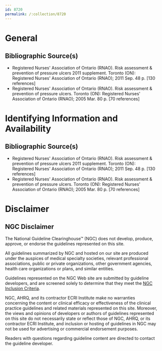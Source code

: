```yaml
---
id: 8720
permalink: /:collection/8720
---
```


# General

## Bibliographic Source(s)

- Registered Nurses' Association of Ontario (RNAO). Risk assessment & prevention of pressure ulcers 2011 supplement. Toronto (ON): Registered Nurses' Association of Ontario (RNAO); 2011 Sep. 48 p. [130 references]
- Registered Nurses' Association of Ontario (RNAO). Risk assessment & prevention of pressure ulcers. Toronto (ON): Registered Nurses' Association of Ontario (RNAO); 2005 Mar. 80 p. [70 references]

# Identifying Information and Availability

## Bibliographic Source(s)

- Registered Nurses' Association of Ontario (RNAO). Risk assessment & prevention of pressure ulcers 2011 supplement. Toronto (ON): Registered Nurses' Association of Ontario (RNAO); 2011 Sep. 48 p. [130 references]
- Registered Nurses' Association of Ontario (RNAO). Risk assessment & prevention of pressure ulcers. Toronto (ON): Registered Nurses' Association of Ontario (RNAO); 2005 Mar. 80 p. [70 references]

# Disclaimer

## NGC Disclaimer

The National Guideline Clearinghouse™ (NGC) does not develop, produce, approve, or endorse the guidelines represented on this site.

All guidelines summarized by NGC and hosted on our site are produced under the auspices of medical specialty societies, relevant professional associations, public or private organizations, other government agencies, health care organizations or plans, and similar entities.

Guidelines represented on the NGC Web site are submitted by guideline developers, and are screened solely to determine that they meet the [NGC Inclusion Criteria](/help-and-about/summaries/inclusion-criteria).

NGC, AHRQ, and its contractor ECRI Institute make no warranties concerning the content or clinical efficacy or effectiveness of the clinical practice guidelines and related materials represented on this site. Moreover, the views and opinions of developers or authors of guidelines represented on this site do not necessarily state or reflect those of NGC, AHRQ, or its contractor ECRI Institute, and inclusion or hosting of guidelines in NGC may not be used for advertising or commercial endorsement purposes.

Readers with questions regarding guideline content are directed to contact the guideline developer.

